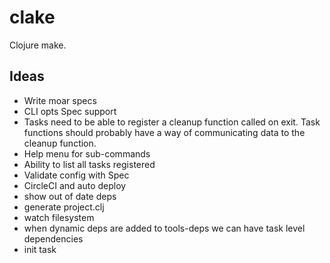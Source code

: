 # clake

Clojure make.

## Ideas

- Write moar specs
- CLI opts Spec support
- Tasks need to be able to register a cleanup function called on exit. Task functions
should probably have a way of communicating data to the cleanup function.
- Help menu for sub-commands
- Ability to list all tasks registered
- Validate config with Spec
- CircleCI and auto deploy
- show out of date deps
- generate project.clj
- watch filesystem
- when dynamic deps are added to tools-deps we can have task level dependencies
- init task